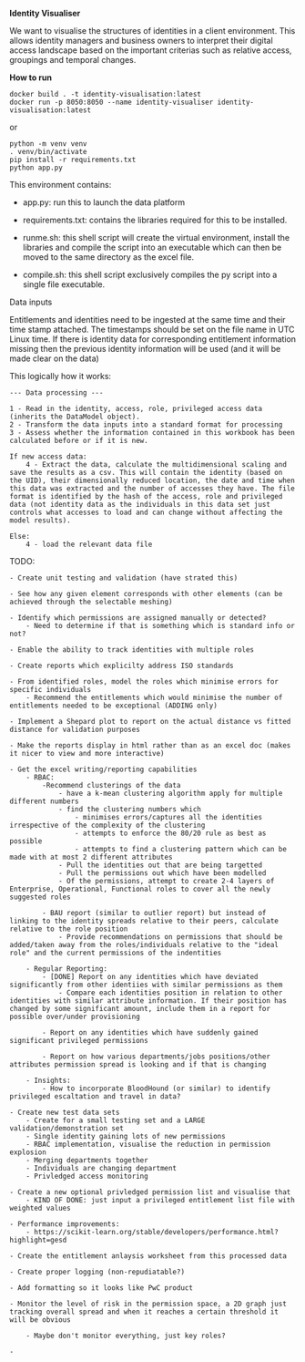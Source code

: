 **Identity Visualiser**

We want to visualise the structures of identities in a client environment. This allows identity managers and business owners to interpret their digital access landscape based on the important criterias such as relative access, groupings and temporal changes.

**How to run**

```
docker build . -t identity-visualisation:latest
docker run -p 8050:8050 --name identity-visualiser identity-visualisation:latest
```

or

```
python -m venv venv
. venv/bin/activate
pip install -r requirements.txt
python app.py
```

This environment contains:

- app.py: run this to launch the data platform

- requirements.txt: contains the libraries required for this to be installed.

- runme.sh: this shell script will create the virtual environment, install the libraries and compile the script into an executable which can then be moved to the same directory as the excel file.

- compile.sh: this shell script exclusively compiles the py script into a single file executable.

Data inputs

Entitlements and identities need to be ingested at the same time and their time stamp attached. The timestamps should be set on the file name in UTC Linux time. If there is identity data for corresponding entitlement information missing then the previous identity information will be used (and it will be made clear on the data)

This logically how it works:

    --- Data processing ---

    1 - Read in the identity, access, role, privileged access data (inherits the DataModel object).
    2 - Transform the data inputs into a standard format for processing
    3 - Assess whether the information contained in this workbook has been calculated before or if it is new.

    If new access data:
        4 - Extract the data, calculate the multidimensional scaling and save the results as a csv. This will contain the identity (based on the UID), their dimensionally reduced location, the date and time when this data was extracted and the number of accesses they have. The file format is identified by the hash of the access, role and privileged data (not identity data as the individuals in this data set just controls what accesses to load and can change without affecting the model results).

    Else:
        4 - load the relevant data file

TODO:

    - Create unit testing and validation (have strated this)

    - See how any given element corresponds with other elements (can be achieved through the selectable meshing)

    - Identify which permissions are assigned manually or detected?
        - Need to determine if that is something which is standard info or not?

    - Enable the ability to track identities with multiple roles

    - Create reports which explicilty address ISO standards

    - From identified roles, model the roles which minimise errors for specific individuals
        - Recommend the entitlements which would minimise the number of entitlements needed to be exceptional (ADDING only)

    - Implement a Shepard plot to report on the actual distance vs fitted distance for validation purposes

    - Make the reports display in html rather than as an excel doc (makes it nicer to view and more interactive)

    - Get the excel writing/reporting capabilities
        - RBAC:
            -Recommend clusterings of the data
                - have a k-mean clustering algorithm apply for multiple different numbers
                - find the clustering numbers which
                    - minimises errors/captures all the identities irrespective of the complexity of the clustering
                    - attempts to enforce the 80/20 rule as best as possible
                    - attempts to find a clustering pattern which can be made with at most 2 different attributes
                - Pull the identities out that are being targetted
                - Pull the permissions out which have been modelled
                - Of the permissions, attempt to create 2-4 layers of Enterprise, Operational, Functional roles to cover all the newly suggested roles

            - BAU report (similar to outlier report) but instead of linking to the identity spreads relative to their peers, calculate relative to the role position
                - Provide recommendations on permissions that should be added/taken away from the roles/individuals relative to the "ideal role" and the current permissions of the indentities

        - Regular Reporting:
            - [DONE] Report on any identities which have deviated significantly from other identiies with similar permissions as them
                - Compare each identities position in relation to other identities with similar attribute information. If their position has changed by some significant amount, include them in a report for possible over/under provisioning

            - Report on any identities which have suddenly gained significant privileged permissions

            - Report on how various departments/jobs positions/other attributes permission spread is looking and if that is changing

        - Insights:
            - How to incorporate BloodHound (or similar) to identify privileged escaltation and travel in data?

    - Create new test data sets
        - Create for a small testing set and a LARGE validation/demonstration set
        - Single identity gaining lots of new permissions
        - RBAC implementation, visualise the reduction in permission explosion
        - Merging departments together
        - Individuals are changing department
        - Privledged access monitoring

    - Create a new optional privledged permission list and visualise that
        - KIND OF DONE: just input a privileged entitlement list file with weighted values

    - Performance improvements:
        - https://scikit-learn.org/stable/developers/performance.html?highlight=gesd

    - Create the entitlement anlaysis worksheet from this processed data

    - Create proper logging (non-repudiatable?)

    - Add formatting so it looks like PwC product

    - Monitor the level of risk in the permission space, a 2D graph just tracking overall spread and when it reaches a certain threshold it will be obvious

        - Maybe don't monitor everything, just key roles?

    -
